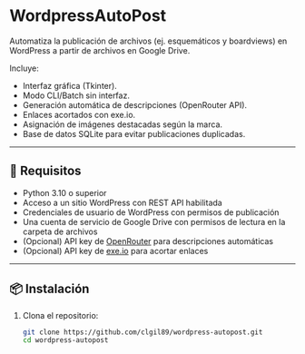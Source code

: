 # WordpressAutoPost

Automatiza la publicación de archivos (ej. esquemáticos y boardviews) en WordPress a partir de archivos en Google Drive.

Incluye:
- Interfaz gráfica (Tkinter).
- Modo CLI/Batch sin interfaz.
- Generación automática de descripciones (OpenRouter API).
- Enlaces acortados con exe.io.
- Asignación de imágenes destacadas según la marca.
- Base de datos SQLite para evitar publicaciones duplicadas.

---

## 🚀 Requisitos

- Python 3.10 o superior
- Acceso a un sitio WordPress con REST API habilitada
- Credenciales de usuario de WordPress con permisos de publicación
- Una cuenta de servicio de Google Drive con permisos de lectura en la carpeta de archivos
- (Opcional) API key de [OpenRouter](https://openrouter.ai/) para descripciones automáticas
- (Opcional) API key de [exe.io](https://exe.io/) para acortar enlaces

---

## 📦 Instalación

1. Clona el repositorio:

   ```bash
   git clone https://github.com/clgil89/wordpress-autopost.git
   cd wordpress-autopost
